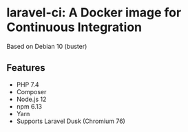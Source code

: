 # laravel-ci: A Docker image for Continuous Integration

Based on Debian 10 (buster)

## Features
+ PHP 7.4
+ Composer
+ Node.js 12
+ npm 6.13
+ Yarn
+ Supports Laravel Dusk (Chromium 76)
